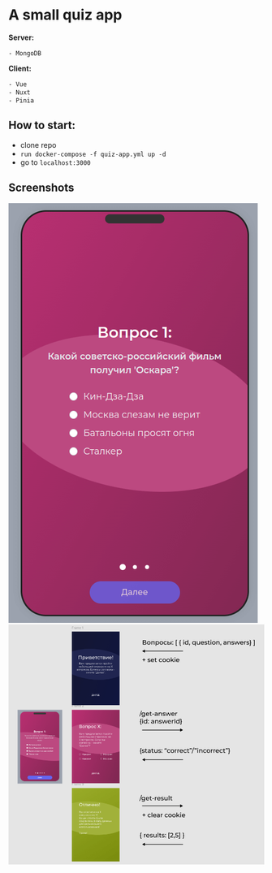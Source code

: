 # A small quiz app

**Server:**

```
- MongoDB
```

**Client:**

```
- Vue
- Nuxt
- Pinia
```

## How to start:

- clone repo
- `run docker-compose -f quiz-app.yml up -d`
- go to `localhost:3000`

## Screenshots

![Quiz app screenshot 1](/screenshots/quiz-1.png)
![Quiz app screenshot 2](/screenshots/quiz-2.png)
